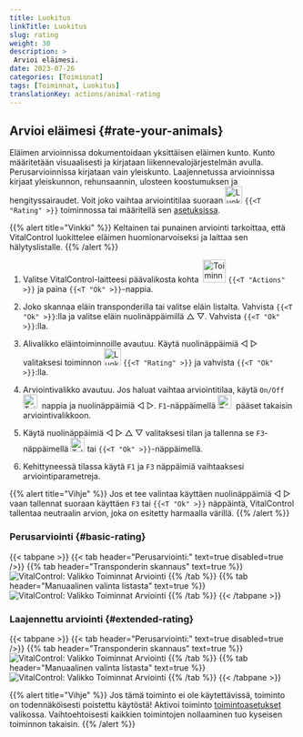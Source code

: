 ```yaml
---
title: Luokitus
linkTitle: Luokitus
slug: rating
weight: 30
description: >
 Arvioi eläimesi.
date: 2023-07-26
categories: [Toiminnat]
tags: [Toiminnat, Luokitus]
translationKey: actions/animal-rating
---
```


## Arvioi eläimesi {#rate-your-animals}

Eläimen arvioinnissa dokumentoidaan yksittäisen eläimen kunto. Kunto määritetään visuaalisesti ja kirjataan liikennevalojärjestelmän avulla. Perusarvioinnissa kirjataan vain yleiskunto. Laajennetussa arvioinnissa kirjaat yleiskunnon, rehunsaannin, ulosteen koostumuksen ja hengityssairaudet. Voit joko vaihtaa arviointitilaa suoraan <img src="/icons/actions/rating.svg" width="30" align="bottom" alt="Luokitus" /> `{{<T "Rating" >}}` toiminnossa tai määritellä sen [asetuksissa](../../settings/data-acquisition/#mode-of-animal-rating).

{{% alert title="Vinkki" %}}
Keltainen tai punainen arviointi tarkoittaa, että VitalControl luokittelee eläimen huomionarvoiseksi ja laittaa sen hälytyslistalle.
{{% /alert %}}

1. Valitse VitalControl-laitteesi päävalikosta kohta &nbsp;<img src="/icons/actions.svg" width="40" align="bottom" alt="Toiminnat" /> `{{<T "Actions" >}}` ja paina `{{<T "Ok" >}}`-nappia.

2. Joko skannaa eläin transponderilla tai valitse eläin listalta. Vahvista `{{<T "Ok" >}}`:lla ja valitse eläin nuolinäppäimillä △ ▽. Vahvista `{{<T "Ok" >}}`:lla.

3. Alivalikko eläintoiminnoille avautuu. Käytä nuolinäppäimiä ◁ ▷ valitaksesi toiminnon <img src="/icons/actions/rating.svg" width="30" align="bottom" alt="Luokitus" /> `{{<T "Rating" >}}` ja vahvista `{{<T "Ok" >}}`:lla.

4. Arviointivalikko avautuu. Jos haluat vaihtaa arviointitilaa, käytä `On/Off` &nbsp;<img src="/icons/gear.svg" width="25" align="bottom" alt="Toimintaketju" />&nbsp; nappia ja nuolinäppäimiä ◁ ▷. `F1`-näppäimellä <img src="/icons/footer/exit.svg" width="24" align="bottom" alt="Takaisin" />&nbsp; pääset takaisin arviointivalikkoon.

5. Käytä nuolinäppäimiä ◁ ▷ △ ▽ valitaksesi tilan ja tallenna se `F3`-näppäimellä <img src="/icons/footer/save.svg" width="25" align="bottom" alt="Tallenna" /> tai `{{<T "Ok" >}}`-näppäimellä.

6. Kehittyneessä tilassa käytä `F1` ja `F3` näppäimiä vaihtaaksesi arviointiparametreja.

{{% alert title="Vihje" %}}
Jos et tee valintaa käyttäen nuolinäppäimiä ◁ ▷ vaan tallennat suoraan käyttäen `F3` tai `{{<T "Ok" >}}` näppäintä, VitalControl tallentaa neutraalin arvion, joka on esitetty harmaalla värillä.
{{% /alert %}}

### Perusarviointi {#basic-rating}

{{< tabpane >}}
{{< tab header="Perusarviointi:" text=true disabled=true />}}
{{% tab header="Transponderin skannaus" text=true %}}
![VitalControl: Valikko Toiminnat Arviointi](../images/basicrating-scan.png "Perusarviointi")
{{% /tab %}}
{{% tab header="Manuaalinen valinta listasta" text=true %}}
![VitalControl: Valikko Toiminnat Arviointi](../images/basicrating.png "Perusarviointi")
{{% /tab %}}
{{< /tabpane >}}

### Laajennettu arviointi {#extended-rating}

{{< tabpane >}}
{{< tab header="Perusarviointi:" text=true disabled=true />}}
{{% tab header="Transponderin skannaus" text=true %}}
![VitalControl: Valikko Toiminnat Arviointi](../images/extendedrating-scan.png "Laajennettu arviointi")
{{% /tab %}}
{{% tab header="Manuaalinen valinta listasta" text=true %}}
![VitalControl: Valikko Toiminnat Arviointi](../images/extendedrating.png "Laajennettu arviointi")
{{% /tab %}}
{{< /tabpane >}}

{{% alert title="Vihje" %}}
Jos tämä toiminto ei ole käytettävissä, toiminto on todennäköisesti poistettu käytöstä! Aktivoi toiminto [toimintoasetukset](../setting/) valikossa. Vaihtoehtoisesti kaikkien toimintojen nollaaminen tuo kyseisen toiminnon takaisin.
{{% /alert %}}
